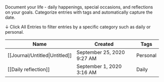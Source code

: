 Document your life - daily happenings, special occasions, and reflections on your goals.
Categorize entries with tags and automatically capture the date.

↓ Click All Entries to filter entries by a specific category such as daily or personal.

|Name|Created|Tags|
|---|---|---|
|[[Journal/Untitled\|Untitled]]|September 25, 2020 9:27 AM|Personal|
|[[Daily reflection]]|September 1, 2020 3:16 AM|Daily|